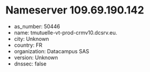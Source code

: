 # Nameserver 109.69.190.142

* as_number: 50446
* name: tmutuelle-vt-prod-crmv10.dcsrv.eu.
* city: Unknown
* country: FR
* organization: Datacampus SAS
* version: Unknown
* dnssec: false
